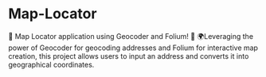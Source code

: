 # Map-Locator
🚀 Map Locator application using Geocoder and Folium! 🚀  🌍Leveraging the power of Geocoder for geocoding addresses and Folium for interactive map creation, this project allows users to input an address and converts it into geographical coordinates.
